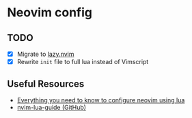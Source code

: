 # Neovim config

## TODO

- [x] Migrate to [lazy.nvim](https://github.com/folke/lazy.nvim)
- [x] Rewrite `init` file to full lua instead of Vimscript

## Useful Resources

- [Everything you need to know to configure neovim using lua](https://vonheikemen.github.io/devlog/tools/configuring-neovim-using-lua/)
- [nvim-lua-guide (GitHub)](https://github.com/nanotee/nvim-lua-guide)

